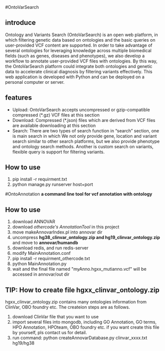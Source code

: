 #OntoVarSearch
## introduce
Ontology and Variants Search (OntoVarSearch) is an open web platform, in which filtering genetic data based on ontologies and
 the basic queries on user-provided VCF content are supported. In order to take advantage of several ontologies for leveraging
  knowledge across multiple biomedical fields (such as genes, diseases and phenotypes), we also develop a workflow to annotate
   user-provided VCF files with ontologies. By this way, the OntoVarSearch platform could integrate both ontologies and genetic
    data to accelerate clinical diagnosis by filtering variants effectively. This web application is developed with Python and
     can be deployed on a personal computer or server.
## features
+ Upload: OntoVarSearch accepts uncompressed or gzip-compatible compressed (*.gz) VCF files at this section
+ Download: Compressed (*.json) files which are derived from VCF files are available downloading at this section
+ Search: There are two types of search function in “search” section, one is main search in which We not only provide gene, 
location and variant search similar to other search platforms, but we also provide phenotype and ontology search methods. 
Another is custom search on variants, flexible query is support for filtering variants.
## How to use
1. pip install -r requirment.txt
2. python manage.py runserver host+port

#OntoAnnotation
**a command line tool for vcf annotation with ontology**

## How to use
1. download ANNOVAR
2. download _othercode's AnnotationTool_ in this project
3. move makeAnnovarIndex.pl into annovar dir
4. uncompress **hg38_clinvar_ontology.zip and hg19_clinvar_ontology.zip** and move to **annovar/humandb**
5. download redis, and run redis-server
6. modify MainAnnotation.conf 
7. pip install -r requirment_othercode.txt
8. python MainAnnotation.py
9. wait and the final file named "myAnno.hgxx_mutianno.vcf" will be accessed in annovar/out dir

## TIP: How to create file hgxx_clinvar_ontology.zip
hgxx_clinvar_ontology.zip contains many ontologies information from ClinVar, OBO foundry etc. 
The createion steps are as follows.
1. download ClinVar file that you want to use
2. import several files into mongodb, including GO Annotation, GO terms, HPO Annotation, HPOteam, OBO foundry etc. 
if you want create this file by yourself, pls contact us for detail.
3. run command: python createAnnovarDatabase.py clinvar_xxxx.txt hg19/hg38